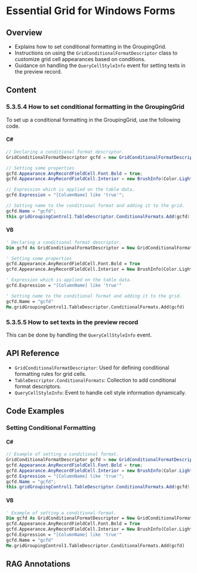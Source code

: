 <!--
source: image
domain: syncfusion-sdk
task: pdf-ocr-to-markdown
language: en (keep original; do not translate)
source_filename: page_1340.jpeg
document_name: grid
page_number: 1340
page_id: grid#page_1340
product: Syncfusion Winforms
version: 11.4.0.26
timestamp: 2025-08-09T05:46:15Z
fidelity: lossless
-->

# Essential Grid for Windows Forms

## Overview
- Explains how to set conditional formatting in the GroupingGrid.
- Instructions on using the `GridConditionalFormatDescriptor` class to customize grid cell appearances based on conditions.
- Guidance on handling the `QueryCellStyleInfo` event for setting texts in the preview record.

## Content

### 5.3.5.4 How to set conditional formatting in the GroupingGrid

To set up a conditional formatting in the GroupingGrid, use the following code.

#### C#

```csharp
// Declaring a conditional format descriptor.
GridConditionalFormatDescriptor gcfd = new GridConditionalFormatDescriptor();

// Setting some properties
gcfd.Appearance.AnyRecordFieldCell.Font.Bold = true;
gcfd.Appearance.AnyRecordFieldCell.Interior = new BrushInfo(Color.LightGreen);

// Expression which is applied on the table data.
gcfd.Expression = "[ColumnName] like 'true'";

// Setting name to the conditional format and adding it to the grid.
gcfd.Name = "gcfd";
this.gridGroupingControl1.TableDescriptor.ConditionalFormats.Add(gcfd);
```

#### VB

```vb
' Declaring a conditional format descriptor.
Dim gcfd As GridConditionalFormatDescriptor = New GridConditionalFormatDescriptor()

' Setting some properties
gcfd.Appearance.AnyRecordFieldCell.Font.Bold = True
gcfd.Appearance.AnyRecordFieldCell.Interior = New BrushInfo(Color.LightGreen)

' Expression which is applied on the table data.
gcfd.Expression = "[ColumnName] like 'true'"

' Setting name to the conditional format and adding it to the grid.
gcfd.Name = "gcfd"
Me.gridGroupingControl1.TableDescriptor.ConditionalFormats.Add(gcfd)
```

### 5.3.5.5 How to set texts in the preview record

This can be done by handling the `QueryCellStyleInfo` event.

## API Reference

- `GridConditionalFormatDescriptor`: Used for defining conditional formatting rules for grid cells.
- `TableDescriptor.ConditionalFormats`: Collection to add conditional format descriptors.
- `QueryCellStyleInfo`: Event to handle cell style information dynamically.

## Code Examples

### Setting Conditional Formatting

#### C#

```csharp
// Example of setting a conditional format.
GridConditionalFormatDescriptor gcfd = new GridConditionalFormatDescriptor();
gcfd.Appearance.AnyRecordFieldCell.Font.Bold = true;
gcfd.Appearance.AnyRecordFieldCell.Interior = new BrushInfo(Color.LightGreen);
gcfd.Expression = "[ColumnName] like 'true'";
gcfd.Name = "gcfd";
this.gridGroupingControl1.TableDescriptor.ConditionalFormats.Add(gcfd);
```

#### VB

```vb
' Example of setting a conditional format.
Dim gcfd As GridConditionalFormatDescriptor = New GridConditionalFormatDescriptor()
gcfd.Appearance.AnyRecordFieldCell.Font.Bold = True
gcfd.Appearance.AnyRecordFieldCell.Interior = New BrushInfo(Color.LightGreen)
gcfd.Expression = "[ColumnName] like 'true'"
gcfd.Name = "gcfd"
Me.gridGroupingControl1.TableDescriptor.ConditionalFormats.Add(gcfd)
```

## RAG Annotations
<!-- tags: grid, GroupingGrid, conditional formatting, WinForms, Syncfusion Winforms keywords: GridConditionalFormatDescriptor, QueryCellStyleInfo, TableDescriptor.ConditionalFormats, conditional formatting, dynamic cell styling -->

